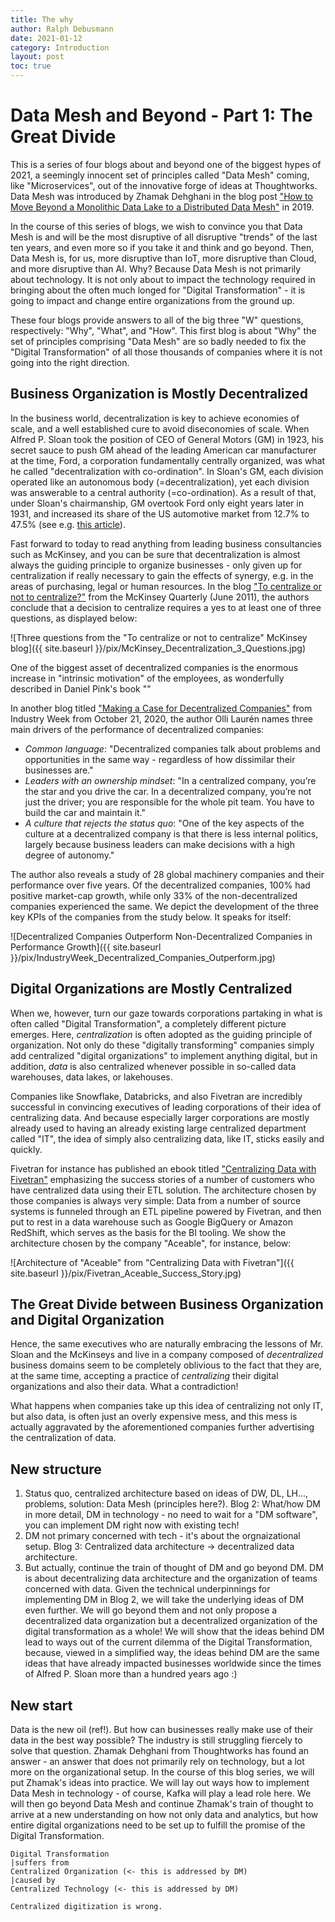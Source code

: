 ```yaml
---
title: The why
author: Ralph Debusmann
date: 2021-01-12
category: Introduction
layout: post
toc: true 
---
```


# Data Mesh and Beyond - Part 1: The Great Divide


This is a series of four blogs about and beyond one of the biggest hypes of 2021, a seemingly innocent set of principles called "Data Mesh" coming, like "Microservices", out of the innovative forge of ideas at Thoughtworks. Data Mesh was introduced by Zhamak Dehghani in the blog post ["How to Move Beyond a Monolithic Data Lake to a Distributed Data Mesh"](https://martinfowler.com/articles/data-monolith-to-mesh.html) in 2019.

In the course of this series of blogs, we wish to convince you that Data Mesh is and will be the most disruptive of all disruptive "trends" of the last ten years, and even more so if you take it and think and go beyond. Then, Data Mesh is, for us, more disruptive than IoT, more disruptive than Cloud, and more disruptive than AI. Why? Because Data Mesh is not primarily about technology. It is not only about to impact the technology required in bringing about the often much longed for "Digital Transformation" - it is going to impact and change entire organizations from the ground up.

These four blogs provide answers to all of the big three "W" questions, respectively: "Why", "What", and "How". This first blog is about "Why" the set of principles comprising "Data Mesh" are so badly needed to fix the "Digital Transformation" of all those thousands of companies where it is not going into the right direction.

## Business Organization is Mostly Decentralized


In the business world, decentralization is key to achieve economies of scale, and a well established cure to avoid diseconomies of scale. When Alfred P. Sloan took the position of CEO of General Motors (GM) in 1923, his secret sauce to push GM ahead of the leading American car manufacturer at the time, Ford, a corporation fundamentally centrally organized, was what he called "decentralization with co-ordination". In Sloan's GM, each division operated like an autonomous body (=decentralization), yet each division was answerable to a central authority (=co-ordination). As a result of that, under Sloan's chairmanship, GM overtook Ford only eight years later in 1931, and increased its share of the US automotive market from 12.7% to 47.5% (see e.g. [this article](https://www.pioneeringminds.com/alfred-sloan-organizing-corporation/)).

Fast forward to today to read anything from leading business consultancies such as McKinsey, and you can be sure that decentralization is almost always the guiding principle to organize businesses - only given up for centralization if really necessary to gain the effects of synergy, e.g. in the areas of purchasing, legal or human resources. In the blog ["To centralize or not to centralize?"](https://www.mckinsey.com/business-functions/people-and-organizational-performance/our-insights/to-centralize-or-not-to-centralize) from the McKinsey Quarterly (June 2011), the authors conclude that a decision to centralize requires a yes to at least one of three questions, as displayed below:

![Three questions from the "To centralize or not to centralize" McKinsey blog]({{ site.baseurl }}/pix/McKinsey_Decentralization_3_Questions.jpg)

One of the biggest asset of decentralized companies is the enormous increase in "intrinsic motivation" of the employees, as wonderfully described in Daniel Pink's book ""

In another blog titled ["Making a Case for Decentralized Companies"](https://www.industryweek.com/leadership/article/21145316/is-decentralizing-right-for-your-company) from Industry Week from October 21, 2020, the author Olli Laurén names three main drivers of the performance of decentralized companies:
* *Common language*: "Decentralized companies talk about problems and opportunities in the same way - regardless of how dissimilar their businesses are."
* *Leaders with an ownership mindset*: "In a centralized company, you’re the star and you drive the car. In a decentralized company, you’re not just the driver; you are responsible for the whole pit team. You have to build the car and maintain it."
* *A culture that rejects the status quo*: "One of the key aspects of the culture at a decentralized company is that there is less internal politics, largely because business leaders can make decisions with a high degree of autonomy."

The author also reveals a study of 28 global machinery companies and their performance over five years. Of the decentralized companies, 100% had positive market-cap growth, while only 33% of the non-decentralized companies experienced the same. We depict the development of the three key KPIs of the companies from the study below. It speaks for itself:

![Decentralized Companies Outperform Non-Decentralized Companies in Performance Growth]({{ site.baseurl }}/pix/IndustryWeek_Decentralized_Companies_Outperform.jpg)


## Digital Organizations are Mostly Centralized

When we, however, turn our gaze towards corporations partaking in what is often called "Digital Transformation", a completely different picture emerges. Here, *centralization* is often adopted as the guiding principle of organization. Not only do these "digitally transforming" companies simply add centralized "digital organizations" to implement anything digital, but in addition, *data* is also centralized whenever possible in so-called data warehouses, data lakes, or lakehouses.

Companies like Snowflake, Databricks, and also Fivetran are incredibly successful in convincing executives of leading corporations of their idea of centralizing data. And because especially larger corporations are mostly already used to having an already existing large centralized department called "IT", the idea of simply also centralizing data, like IT, sticks easily and quickly.

Fivetran for instance has published an ebook titled ["Centralizing Data with Fivetran"](https://get.fivetran.com/ebook-centralizing-data-with-fivetran.html) emphasizing the success stories of a number of customers who have centralized data using their ETL solution. The architecture chosen by those companies is always very simple: Data from a number of source systems is funneled through an ETL pipeline powered by Fivetran, and then put to rest in a data warehouse such as Google BigQuery or Amazon RedShift, which serves as the basis for the BI tooling. We show the architecture chosen by the company "Aceable", for instance, below:

![Architecture of "Aceable" from "Centralizing Data with Fivetran"]({{ site.baseurl }}/pix/Fivetran_Aceable_Success_Story.jpg)


## The Great Divide between Business Organization and Digital Organization         

Hence, the same executives who are naturally embracing the lessons of Mr. Sloan and the McKinseys and live in a company composed of *decentralized* business domains seem to be completely oblivious to the fact that they are, at the same time, accepting a practice of *centralizing* their digital organizations and also their data. What a contradiction!

What happens when companies take up this idea of centralizing not only IT, but also data, is often just an overly expensive mess, and this mess is actually aggravated by the aforementioned companies further advertising the centralization of data.

## New structure



1. Status quo, centralized architecture based on ideas of DW, DL, LH..., problems, solution: Data Mesh (principles here?). Blog 2: What/how DM in more detail, DM in technology - no need to wait for a "DM software", you can implement DM right now with existing tech!
2. DM not primary concerned with tech - it's about the orgnaizational setup. Blog 3: Centralized data architecture -> decentralized data architecture.
3. But actually, continue the train of thought of DM and go beyond DM. DM is about decentralizing data architecture and the organization of teams concerned with data. Given the technical underpinnings for implementing DM in Blog 2, we will take the underlying ideas of DM even further. We will go beyond them and not only propose a decentralized data organization but a decentralized organization of the digital transformation as a whole! We will show that the ideas behind DM lead to ways out of the current dilemma of the Digital Transformation, because, viewed in a simplified way, the ideas behind DM are the same ideas that have already impacted businesses worldwide since the times of Alfred P. Sloan more than a hundred years ago :)

## New start



Data is the new oil (ref!). But how can businesses really make use of their data in the best way possible? The industry is still struggling fiercely to solve that question. Zhamak Dehghani from Thoughtworks has found an answer - an answer that does not primarily rely on technology, but a lot more on the organizational setup. In the course of this blog series, we will put Zhamak's ideas into practice. We will lay out ways how to implement Data Mesh in technology - of course, Kafka will play a lead role here. We will then go beyond Data Mesh and continue Zhamak's train of thought to arrive at a new understanding on how not only data and analytics, but how entire digital organizations need to be set up to fulfill the promise of the Digital Transformation.

```
Digital Transformation
|suffers from
Centralized Organization (<- this is addressed by DM)
|caused by
Centralized Technology (<- this is addressed by DM)

Centralized digitization is wrong.
